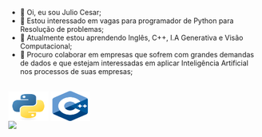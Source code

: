 - 👋 Oi, eu sou Julio Cesar;
- 👀 Estou interessado em vagas para programador de Python para Resolução de problemas;
- 🌱 Atualmente estou aprendendo Inglês, C++, I.A Generativa e Visão Computacional;
- 💞️ Procuro colaborar em empresas que sofrem com grandes demandas de dados e que estejam interessadas em aplicar Inteligência Artificial nos processos de suas empresas;

<div style="display: inline_block"><br>
  <img align="center" alt="Rafa-Python" height="60" width="80"
    src="https://raw.githubusercontent.com/devicons/devicon/master/icons/python/python-original.svg">
    <img align="center" alt="C++" height="60" width="80" src="https://raw.githubusercontent.com/devicons/devicon/master/icons/cplusplus/cplusplus-original.svg">
</div>

<div>
  <a href="https://instagram.com/rafaballerini" target="_blank"><img src="https://img.shields.io/badge/-Instagram-%23E4405F?style=for-the-badge&logo=instagram&logoColor=white" target="_blank"></a>
</div>
